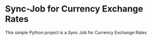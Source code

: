 # Sync-Job for Currency Exchange Rates

This simple Python project is a Sync Job for Currency Exchange Rates
